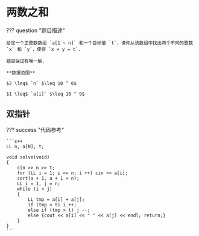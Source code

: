 # 两数之和

??? question "题目描述"

    给定一个正整数数组 `a[1 ~ n]` 和一个目标值 `t`，请你从该数组中找出两个不同的整数 `x` 和 `y`，使得 `x + y = t`.

    题目保证有唯一解.

    **数据范围**

    $2 \leq$ `n` $\leq 10 ^ 6$

    $1 \leq$ `a[i]` $\leq 10 ^ 9$

## 双指针

??? success "代码参考"

    ```c++
    LL n, a[N], t;

    void solve(void)
    {
        cin >> n >> t;
        for (LL i = 1; i <= n; i ++) cin >> a[i];
        sort(a + 1, a + 1 + n);
        LL i = 1, j = n;
        while (i < j)
        {
            LL tmp = a[i] + a[j];
            if (tmp < t) i ++;
            else if (tmp > t) j --;
            else {cout << a[i] << " " << a[j] << endl; return;}
        }
    }
    ```